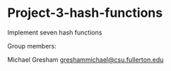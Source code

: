 # Project-3-hash-functions
Implement seven hash functions

Group members:

Michael Gresham greshammichael@csu.fullerton.edu
